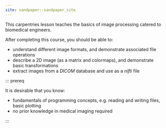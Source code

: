 ```yaml
---
site: sandpaper::sandpaper_site
---
```


This carpentries lesson teaches the basics of image processing catered to biomedical engineers.

After completing this course, you should be able to:

- understand different image formats, and demonstrate associated file operations
- describe a 2D image (as a matrix and colormaps), and demonstrate basic transformations
- extract images from a _DICOM_ database and use as a _nifti_ file 

::: prereq

It is desirable that you know:

- fundamentals of programming concepts, e.g. reading and writing files, basic plotting
- no prior knowledge in medical imaging required

:::

[workbench]: https://carpentries.github.io/sandpaper-docs

